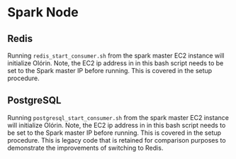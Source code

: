 # Spark Node

## Redis

Running `redis_start_consumer.sh` from the spark master EC2 instance will initialize Olórin. Note, the EC2 ip address in in this bash script needs to be set to the Spark master IP before running. This is covered in the setup procedure.

## PostgreSQL

Running `postgresql_start_consumer.sh` from the spark master EC2 instance will initialize Olórin. Note, the EC2 ip address in in this bash script needs to be set to the Spark master IP before running. This is covered in the setup procedure. This is legacy code that is retained for comparison purposes to demonstrate the improvements of switching to Redis.